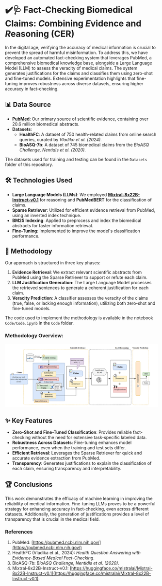 # ✔️🩺 Fact-Checking Biomedical Claims: *C*ombining *E*vidence and *R*easoning (CER)

In the digital age, verifying the accuracy of medical information is crucial to prevent the spread of harmful misinformation. To address this, we have developed an automated fact-checking system that leverages PubMed, a comprehensive biomedical knowledge base, alongside a Large Language Model (LLM) to assess the veracity of medical claims. The system generates justifications for the claims and classifies them using zero-shot and fine-tuned models. Extensive experimentation highlights that fine-tuning improves robustness across diverse datasets, ensuring higher accuracy in fact-checking.

## 📊 Data Source

- **[PubMed](https://pubmed.ncbi.nlm.nih.gov/)**: Our primary source of scientific evidence, containing over 20.6 million biomedical abstracts.
- **Datasets**:
  - **HealthFC**: A dataset of 750 health-related claims from online search queries, curated by *Vladika et al. (2024)*.
  - **BioASQ-7b**: A dataset of 745 biomedical claims from the *BioASQ Challenge, Nentidis et al. (2020)*.

The datasets used for training and testing can be found in the `Datasets` folder of this repository.


## 🛠️ Technologies Used

- **Large Language Models (LLMs)**: We employed **[Mixtral-8x22B-Instruct-v0.1](https://huggingface.co/mistralai/Mixtral-8x22B-Instruct-v0.1)** for reasoning and **PubMedBERT** for the classification of claims.
- **Sparse Retriever**: Utilized for efficient evidence retrieval from PubMed, using an inverted index technique.
- **BM25 Indexing**: Applied to preprocess and index the biomedical abstracts for faster information retrieval.
- **Fine-Tuning**: Implemented to improve the model's classification performance.


## 📑 Methodology

Our approach is structured in three key phases:

1. **Evidence Retrieval**: We extract relevant scientific abstracts from PubMed using the Sparse Retriever to support or refute each claim.
2. **LLM Justification Generation**: The Large Language Model processes the retrieved sentences to generate a coherent justification for each claim.
3. **Veracity Prediction**: A classifier assesses the veracity of the claims (true, false, or lacking enough information), utilizing both zero-shot and fine-tuned models.

The code used to implement the methodology is available in the notebook `Code/Code.ipynb` in the `Code` folder.

### Methodology Overview:

![Methodology](./Methodology.png)

## ✨ Key Features

- **Zero-Shot and Fine-Tuned Classification**: Provides reliable fact-checking without the need for extensive task-specific labeled data.
- **Robustness Across Datasets**: Fine-tuning enhances model performance, even when the training and test sets differ.
- **Efficient Retrieval**: Leverages the Sparse Retriever for quick and accurate evidence extraction from PubMed.
- **Transparency**: Generates justifications to explain the classification of each claim, ensuring transparency and interpretability.

## 🏆 Conclusions

This work demonstrates the efficacy of machine learning in improving the reliability of medical information. Fine-tuning LLMs proves to be a powerful strategy for enhancing accuracy in fact-checking, even across different datasets. Additionally, the generation of justifications provides a level of transparency that is crucial in the medical field.

### References

1. PubMed: [https://pubmed.ncbi.nlm.nih.gov/](https://pubmed.ncbi.nlm.nih.gov/)
2. HealthFC (Vladika et al., 2024): *Health Question Answering with Evidence-Based Medical Fact-Checking*.
3. BioASQ-7b: *BioASQ Challenge, Nentidis et al. (2020)*.
4. Mixtral-8x22B-Instruct-v0.1: [https://huggingface.co/mistralai/Mixtral-8x22B-Instruct-v0.1](https://huggingface.co/mistralai/Mixtral-8x22B-Instruct-v0.1).
